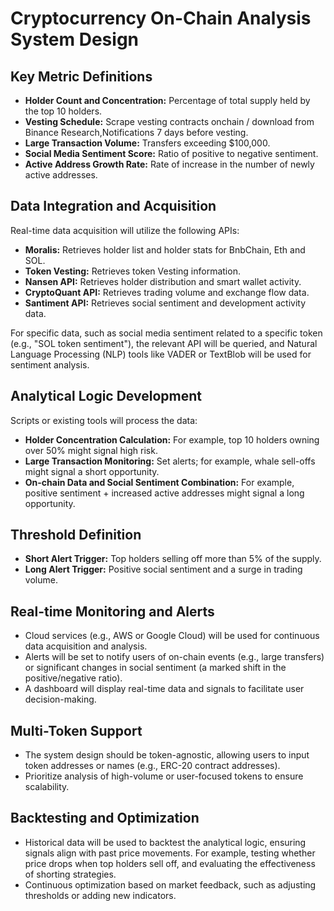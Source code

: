 # Cryptocurrency On-Chain Analysis System Design

## Key Metric Definitions

* **Holder Count and Concentration:** Percentage of total supply held by the top 10 holders.
* **Vesting Schedule:** Scrape vesting contracts onchain / download from Binance Research,Notifications 7 days before vesting.
* **Large Transaction Volume:** Transfers exceeding $100,000.
* **Social Media Sentiment Score:** Ratio of positive to negative sentiment.
* **Active Address Growth Rate:** Rate of increase in the number of newly active addresses.


## Data Integration and Acquisition

Real-time data acquisition will utilize the following APIs:
* **Moralis:** Retrieves holder list and holder stats for BnbChain, Eth and SOL.
* **Token Vesting:** Retrieves token Vesting information.
* **Nansen API:**  Retrieves holder distribution and smart wallet activity.
* **CryptoQuant API:** Retrieves trading volume and exchange flow data.
* **Santiment API:** Retrieves social sentiment and development activity data.

For specific data, such as social media sentiment related to a specific token (e.g., "SOL token sentiment"), the relevant API will be queried, and Natural Language Processing (NLP) tools like VADER or TextBlob will be used for sentiment analysis.


## Analytical Logic Development

Scripts or existing tools will process the data:

* **Holder Concentration Calculation:** For example, top 10 holders owning over 50% might signal high risk.
* **Large Transaction Monitoring:** Set alerts; for example, whale sell-offs might signal a short opportunity.
* **On-chain Data and Social Sentiment Combination:** For example, positive sentiment + increased active addresses might signal a long opportunity.


## Threshold Definition

* **Short Alert Trigger:** Top holders selling off more than 5% of the supply.
* **Long Alert Trigger:** Positive social sentiment and a surge in trading volume.


## Real-time Monitoring and Alerts

* Cloud services (e.g., AWS or Google Cloud) will be used for continuous data acquisition and analysis.
* Alerts will be set to notify users of on-chain events (e.g., large transfers) or significant changes in social sentiment (a marked shift in the positive/negative ratio).
* A dashboard will display real-time data and signals to facilitate user decision-making.


## Multi-Token Support

* The system design should be token-agnostic, allowing users to input token addresses or names (e.g., ERC-20 contract addresses).
* Prioritize analysis of high-volume or user-focused tokens to ensure scalability.


## Backtesting and Optimization

* Historical data will be used to backtest the analytical logic, ensuring signals align with past price movements. For example, testing whether price drops when top holders sell off, and evaluating the effectiveness of shorting strategies.
* Continuous optimization based on market feedback, such as adjusting thresholds or adding new indicators.

